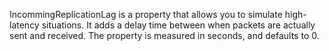 IncommingReplicationLag is a property that allows you to simulate high-latency situations. It adds a delay time between when packets are actually sent and received. The property is measured in seconds, and defaults to 0.